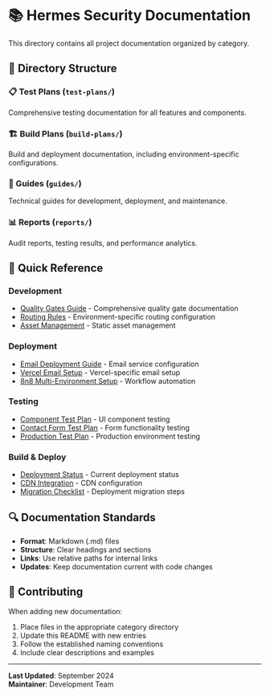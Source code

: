 # 📚 Hermes Security Documentation

This directory contains all project documentation organized by category.

## 📁 **Directory Structure**

### **📋 Test Plans** (`test-plans/`)

Comprehensive testing documentation for all features and components.

### **🏗️ Build Plans** (`build-plans/`)

Build and deployment documentation, including environment-specific
configurations.

### **📖 Guides** (`guides/`)

Technical guides for development, deployment, and maintenance.

### **📊 Reports** (`reports/`)

Audit reports, testing results, and performance analytics.

## 🎯 **Quick Reference**

### **Development**

- [Quality Gates Guide](guides/QUALITY_GATES.md) - Comprehensive quality gate
  documentation
- [Routing Rules](guides/ROUTING_RULES.md) - Environment-specific routing
  configuration
- [Asset Management](guides/asset-management.md) - Static asset management

### **Deployment**

- [Email Deployment Guide](guides/email-deployment-guide.md) - Email service
  configuration
- [Vercel Email Setup](guides/vercel-email-setup.md) - Vercel-specific email
  setup
- [8n8 Multi-Environment Setup](guides/8n8-multi-environment-setup.md) -
  Workflow automation

### **Testing**

- [Component Test Plan](test-plans/component-test-plan.md) - UI component
  testing
- [Contact Form Test Plan](test-plans/contact-form-test-plan.md) - Form
  functionality testing
- [Production Test Plan](test-plans/production-test-plan.md) - Production
  environment testing

### **Build & Deploy**

- [Deployment Status](build-plans/deployment-status.md) - Current deployment
  status
- [CDN Integration](build-plans/cdn-integration-rule.md) - CDN configuration
- [Migration Checklist](build-plans/migration-checklist.md) - Deployment
  migration steps

## 🔍 **Documentation Standards**

- **Format**: Markdown (.md) files
- **Structure**: Clear headings and sections
- **Links**: Use relative paths for internal links
- **Updates**: Keep documentation current with code changes

## 📝 **Contributing**

When adding new documentation:

1. Place files in the appropriate category directory
2. Update this README with new entries
3. Follow the established naming conventions
4. Include clear descriptions and examples

---

**Last Updated**: September 2024  
**Maintainer**: Development Team
